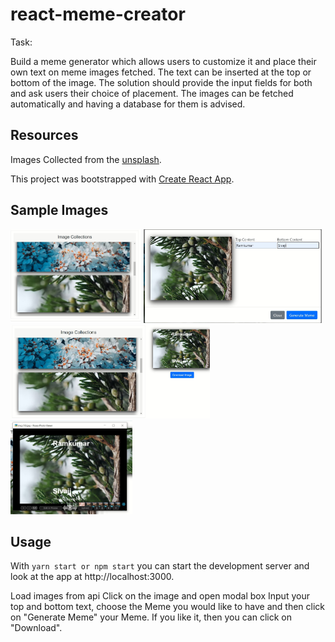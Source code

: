 # react-meme-creator
 
Task:

Build a meme generator which allows users to customize it and place their own text on meme images fetched. The text can be inserted at the top or bottom of the image. The solution should provide the input fields for both and ask users their choice of placement. The images can be fetched automatically and having a database for them is advised.

## Resources

Images Collected from the [unsplash](https://images.unsplash.com). 

This project was bootstrapped with [Create React App](https://github.com/facebook/create-react-app).

## Sample Images

<img src="./FetchImagefromAPI.jpg" alt="sample image" height="150" >
<img src="./ShowModal.JPG" alt="sample image" height="150" >
<img src="./GenerateMeme.JPG" alt="sample image" height="150" >
<img src="./ImageDownloaded.JPG" alt="sample image" height="150" >

## Usage

With `yarn start or npm start` you can start the development server and look at the app at http://localhost:3000.

Load images from api
Click on the image and open modal box
Input your top and bottom text, choose the Meme you would like to have and then click on "Generate Meme"
your Meme. If you like it, then you can click on "Download".
